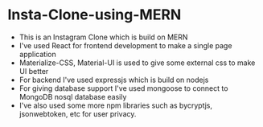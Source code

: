 # Insta-Clone-using-MERN
- This is an Instagram Clone which is build on MERN
- I've used React for frontend development to make a single page application
- Materialize-CSS, Material-UI is used to give some external css to make UI better
- For backend I've used expressjs which is build on nodejs
- For giving database support I've used mongoose to connect to MongoDB nosql database easily
- I've also used some more npm libraries such as bycryptjs, jsonwebtoken, etc for user privacy.
